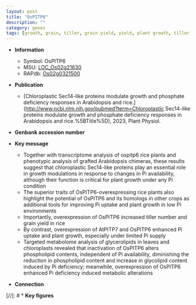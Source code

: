 ```yaml
---
layout: post
title: "OsPITP6"
description: ""
category: genes
tags: [growth, grain, tiller, grain yield, yield, plant growth, tiller number, Pi, pi,  pi , Pi uptake]
---
```


* **Information**  
    + Symbol: OsPITP6  
    + MSU: [LOC_Os02g21630](http://rice.uga.edu/cgi-bin/ORF_infopage.cgi?orf=LOC_Os02g21630)  
    + RAPdb: [Os02g0321500](https://rapdb.dna.affrc.go.jp/locus/?name=Os02g0321500)  

* **Publication**  
    + [Chloroplastic Sec14-like proteins modulate growth and phosphate deficiency responses in Arabidopsis and rice.](http://www.ncbi.nlm.nih.gov/pubmed?term=Chloroplastic Sec14-like proteins modulate growth and phosphate deficiency responses in Arabidopsis and rice.%5BTitle%5D), 2023, Plant Physiol.

* **Genbank accession number**  

* **Key message**  
    + Together with transcriptome analysis of ospitp6 rice plants and phenotypic analysis of grafted Arabidopsis chimeras, these results suggest that chloroplastic Sec14-like proteins play an essential role in growth modulations in response to changes in Pi availability, although their function is critical for plant growth under any Pi condition
    + The superior traits of OsPITP6-overexpressing rice plants also highlight the potential of OsPITP6 and its homologs in other crops as additional tools for improving Pi uptake and plant growth in low Pi environments
    + Importantly, overexpression of OsPITP6 increased tiller number and grain yield in rice
    + By contrast, overexpression of AtPITP7 and OsPITP6 enhanced Pi uptake and plant growth, especially under limited Pi supply
    + Targeted metabolome analysis of glycerolipids in leaves and chloroplasts revealed that inactivation of OsPITP6 alters phospholipid contents, independent of Pi availability, diminishing the reduction in phospholipid content and increase in glycolipid content induced by Pi deficiency; meanwhile, overexpression of OsPITP6 enhanced Pi deficiency induced metabolic alterations

* **Connection**  

[//]: # * **Key figures**  


